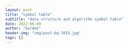 ```yaml
---
layout: post
title: "symbol table"
subtitle: "data structure and algorithm symbol table"
date: 2022-06-09
author: "Garden"
header-img: "img/post-bg-2015.jpg"
tags: []
---
```

